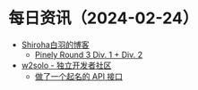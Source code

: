 ﻿# 每日资讯（2024-02-24）

- [Shiroha白羽的博客](https://hukeqing.github.io/rss.xml)
  - [Pinely Round 3 Div. 1 + Div. 2 ](https://blog.mauve.icu/2024/02/24/acm/codeforces/PinelyRound3/)
- [w2solo - 独立开发者社区](https://w2solo.com/topics/feed)
  - [做了一个起名的 API 接口](https://w2solo.com/topics/4435)

